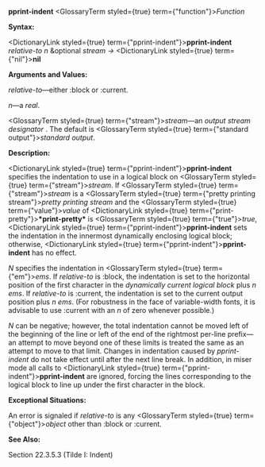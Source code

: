 **pprint-indent** <GlossaryTerm styled={true} term={"function"}><i>Function</i></GlossaryTerm> 



**Syntax:** 



<DictionaryLink styled={true} term={"pprint-indent"}><b>pprint-indent</b></DictionaryLink> *relative-to n* &amp;optional *stream →* <DictionaryLink styled={true} term={"nil"}><b>nil</b></DictionaryLink> 



**Arguments and Values:** 



*relative-to*—either :block or :current. 



*n*—a *real*. 



<GlossaryTerm styled={true} term={"stream"}><i>stream</i></GlossaryTerm>—an *output stream designator* . The default is <GlossaryTerm styled={true} term={"standard output"}><i>standard output</i></GlossaryTerm>. 







 



 



**Description:** 



<DictionaryLink styled={true} term={"pprint-indent"}><b>pprint-indent</b></DictionaryLink> specifies the indentation to use in a logical block on <GlossaryTerm styled={true} term={"stream"}><i>stream</i></GlossaryTerm>. If <GlossaryTerm styled={true} term={"stream"}><i>stream</i></GlossaryTerm> is a <GlossaryTerm styled={true} term={"pretty printing stream"}><i>pretty printing stream</i></GlossaryTerm> and the <GlossaryTerm styled={true} term={"value"}><i>value</i></GlossaryTerm> of <DictionaryLink styled={true} term={"print-pretty"}><b>\*print-pretty\*</b></DictionaryLink> is <GlossaryTerm styled={true} term={"true"}><i>true</i></GlossaryTerm>, <DictionaryLink styled={true} term={"pprint-indent"}><b>pprint-indent</b></DictionaryLink> sets the indentation in the innermost dynamically enclosing logical block; otherwise, <DictionaryLink styled={true} term={"pprint-indent"}><b>pprint-indent</b></DictionaryLink> has no effect. 



*N* specifies the indentation in <GlossaryTerm styled={true} term={"em"}><i>ems</i></GlossaryTerm>. If *relative-to* is :block, the indentation is set to the horizontal position of the first character in the *dynamically current logical block* plus *n ems*. If *relative-to* is :current, the indentation is set to the current output position plus *n ems*. (For robustness in the face of variable-width fonts, it is advisable to use :current with an *n* of zero whenever possible.) 



*N* can be negative; however, the total indentation cannot be moved left of the beginning of the line or left of the end of the rightmost per-line prefix—an attempt to move beyond one of these limits is treated the same as an attempt to move to that limit. Changes in indentation caused by *pprint-indent* do not take effect until after the next line break. In addition, in miser mode all calls to <DictionaryLink styled={true} term={"pprint-indent"}><b>pprint-indent</b></DictionaryLink> are ignored, forcing the lines corresponding to the logical block to line up under the first character in the block. 



**Exceptional Situations:** 



An error is signaled if *relative-to* is any <GlossaryTerm styled={true} term={"object"}><i>object</i></GlossaryTerm> other than :block or :current. 



**See Also:** 



Section 22.3.5.3 (Tilde I: Indent) 



